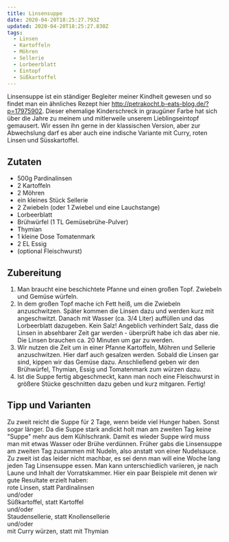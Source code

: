 ```yaml
---
title: Linsensuppe
date: 2020-04-20T18:25:27.793Z
updated: 2020-04-20T18:25:27.830Z
tags:
  - Linsen
  - Kartoffeln
  - Möhren
  - Sellerie
  - Lorbeerblatt
  - Eintopf
  - Süßkartoffel
---
```

Linsensuppe ist ein ständiger Begleiter meiner Kindheit gewesen und so findet man ein ähnliches Rezept hier <http://petrakocht.b-eats-blog.de/?p=17975902>. Dieser ehemalige Kinderschreck in graugüner Farbe hat sich über die Jahre zu meinem ­und mitlerweile unserem­ Lieblingseintopf gemausert. Wir essen ihn gerne in der klassischen Version, aber zur Abwechslung darf es aber auch eine indische Variante mit Curry, roten Linsen und Süsskartoffel.

## Zutaten

- 500g Pardinalinsen
- 2 Kartoffeln
- 2 Möhren
- ein kleines Stück Sellerie
- 2 Zwiebeln (oder 1 Zwiebel und eine Lauchstange)
- Lorbeerblatt
- Brühwürfel (1 TL Gemüsebrühe-Pulver)
- Thymian
- 1 kleine Dose Tomatenmark
- 2 EL Essig
- (optional Fleischwurst)



## Zubereitung

1. Man braucht eine beschichtete Pfanne und einen großen Topf. Zwiebeln und Gemüse würfeln. 
2. In dem großen Topf mache ich Fett heiß, um die Zwiebeln anzuschwitzen. Später kommen die Linsen dazu und werden kurz mit angeschwitzt. Danach mit Wasser (ca. 3/4 Liter) auffüllen und das Lorbeerblatt dazugeben. Kein Salz! Angeblich verhindert Salz, dass die Linsen in absehbarer Zeit gar werden - überprüft habe ich das aber nie. Die Linsen brauchen ca. 20 Minuten um gar zu werden.
3. Wir nutzen die Zeit um in einer Pfanne Kartoffeln, Möhren und Sellerie anzuschwitzen. Hier darf auch gesalzen werden. Sobald die Linsen gar sind, kippen wir das Gemüse dazu. Anschließend geben wir den Brühwürfel, Thymian, Essig und Tomatenmark zum würzen dazu. 
4. Ist die Suppe fertig abgeschmeckt, kann man noch eine Fleischwurst in größere Stücke geschnitten dazu geben und kurz mitgaren. Fertig!



## Tipp und Varianten

Zu zweit reicht die Suppe für 2 Tage, wenn beide viel Hunger haben. Sonst sogar länger. Da die Suppe stark andickt holt man am zweiten Tag keine "Suppe" mehr aus dem Kühlschrank. Damit es wieder Suppe wird muss man mit etwas Wasser oder Brühe verdünnen. Früher gabs die Linsensuppe am zweiten Tag zusammen mit Nudeln, also anstatt von einer Nudelsauce. Zu zweit ist das leider nicht machbar, es sei denn man will eine Woche lang jeden Tag Linsensuppe essen.
Man kann unterschiedlich variieren, je nach Laune und Inhalt der Vorratskammer. Hier ein paar Beispiele mit denen wir gute Resultate erzielt haben:\
 rote Linsen, statt Pardinalinsen\
und/oder\
 Süßkartoffel, statt Kartoffel\
und/oder\
 Staudensellerie, statt Knollensellerie\
und/oder\
 mit Curry würzen, statt mit Thymian
